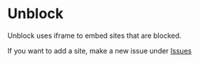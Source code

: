 # Unblock

Unblock uses iframe to embed sites that are blocked. 

If you want to add a site, make a new issue under [Issues](https://github.com/jcgter777/Unblock/issues/new)
